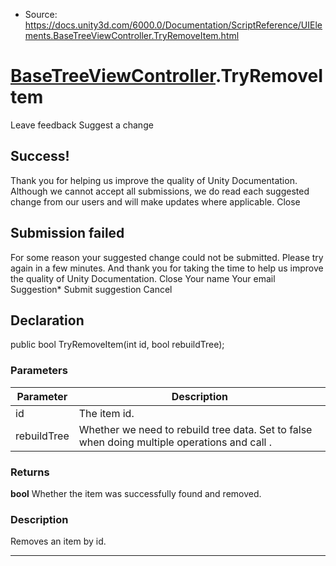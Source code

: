 * Source: https://docs.unity3d.com/6000.0/Documentation/ScriptReference/UIElements.BaseTreeViewController.TryRemoveItem.html

#  [BaseTreeViewController](https://docs.unity3d.com/6000.0/Documentation/ScriptReference/UIElements.BaseTreeViewController.html).TryRemoveItem
Leave feedback
Suggest a change
## Success!
Thank you for helping us improve the quality of Unity Documentation. Although we cannot accept all submissions, we do read each suggested change from our users and will make updates where applicable.
Close
## Submission failed
For some reason your suggested change could not be submitted. Please <a>try again</a> in a few minutes. And thank you for taking the time to help us improve the quality of Unity Documentation.
Close
Your name Your email Suggestion* Submit suggestion
Cancel
## Declaration
public bool TryRemoveItem(int id, bool rebuildTree); 
### Parameters
Parameter | Description  
---|---  
id | The item id.  
rebuildTree | Whether we need to rebuild tree data. Set to <c>false</c> when doing multiple operations and call <see cref="TreeViewController.RebuildTree()" />.  
### Returns
**bool** Whether the item was successfully found and removed. 
### Description
Removes an item by id. 
* * *
